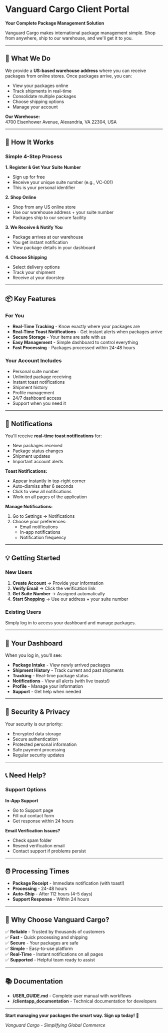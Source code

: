 # Vanguard Cargo Client Portal

**Your Complete Package Management Solution**

Vanguard Cargo makes international package management simple. Shop from anywhere, ship to our warehouse, and we'll get it to you.

---

## 🎯 What We Do

We provide a **US-based warehouse address** where you can receive packages from online stores. Once packages arrive, you can:

- View your packages online
- Track shipments in real-time
- Consolidate multiple packages
- Choose shipping options
- Manage your account

**Our Warehouse:**  
4700 Eisenhower Avenue, Alexandria, VA 22304, USA

---

## 🚀 How It Works

### Simple 4-Step Process

**1. Register & Get Your Suite Number**
- Sign up for free
- Receive your unique suite number (e.g., VC-001)
- This is your personal identifier

**2. Shop Online**
- Shop from any US online store
- Use our warehouse address + your suite number
- Packages ship to our secure facility

**3. We Receive & Notify You**
- Package arrives at our warehouse
- You get instant notification
- View package details in your dashboard

**4. Choose Shipping**
- Select delivery options
- Track your shipment
- Receive at your doorstep

---

## 📦 Key Features

### For You
- **Real-Time Tracking** - Know exactly where your packages are
- **Real-Time Toast Notifications** - Get instant alerts when packages arrive
- **Secure Storage** - Your items are safe with us
- **Easy Management** - Simple dashboard to control everything
- **Fast Processing** - Packages processed within 24-48 hours

### Your Account Includes
- Personal suite number
- Unlimited package receiving
- Instant toast notifications
- Shipment history
- Profile management
- 24/7 dashboard access
- Support when you need it

---

## 🔔 Notifications

You'll receive **real-time toast notifications** for:
- New packages received
- Package status changes
- Shipment updates
- Important account alerts

**Toast Notifications:**
- Appear instantly in top-right corner
- Auto-dismiss after 6 seconds
- Click to view all notifications
- Work on all pages of the application

**Manage Notifications:**
1. Go to Settings → Notifications
2. Choose your preferences:
   - Email notifications
   - In-app notifications  
   - Notification frequency

---

## 💡 Getting Started

### New Users

1. **Create Account** → Provide your information
2. **Verify Email** → Click the verification link
3. **Get Suite Number** → Assigned automatically
4. **Start Shopping** → Use our address + your suite number

### Existing Users

Simply log in to access your dashboard and manage packages.

---

## 📱 Your Dashboard

When you log in, you'll see:

- **Package Intake** - View newly arrived packages
- **Shipment History** - Track current and past shipments
- **Tracking** - Real-time package status
- **Notifications** - View all alerts (with live toasts!)
- **Profile** - Manage your information
- **Support** - Get help when needed

---

## 🔐 Security & Privacy

Your security is our priority:

- Encrypted data storage
- Secure authentication
- Protected personal information
- Safe payment processing
- Regular security updates

---

## 📞 Need Help?

### Support Options

**In-App Support**
- Go to Support page
- Fill out contact form
- Get response within 24 hours

**Email Verification Issues?**
- Check spam folder
- Resend verification email
- Contact support if problems persist

---

## ⏰ Processing Times

- **Package Receipt** - Immediate notification (with toast!)
- **Processing** - 24-48 hours
- **Auto-Ship** - After 112 hours (4-5 days)
- **Support Response** - Within 24 hours

---

## 🌟 Why Choose Vanguard Cargo?

✅ **Reliable** - Trusted by thousands of customers  
✅ **Fast** - Quick processing and shipping  
✅ **Secure** - Your packages are safe  
✅ **Simple** - Easy-to-use platform  
✅ **Real-Time** - Instant notifications on all pages  
✅ **Supported** - Helpful team ready to assist  

---

## 📚 Documentation

- **USER_GUIDE.md** - Complete user manual with workflows
- **/clientapp_documentation** - Technical documentation for developers

---

**Start managing your packages the smart way. Sign up today!** 🚀

*Vanguard Cargo - Simplifying Global Commerce*
